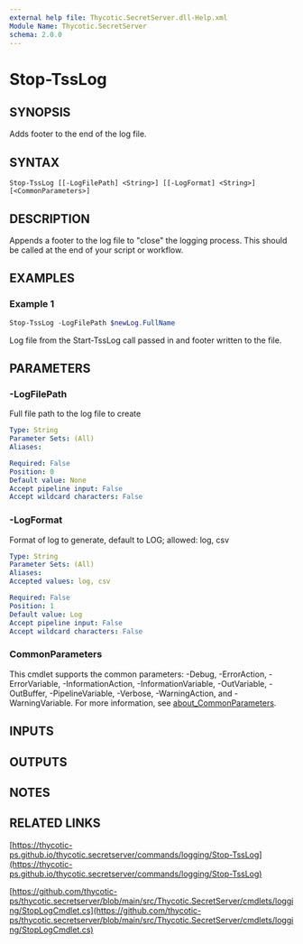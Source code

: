 ```yaml
---
external help file: Thycotic.SecretServer.dll-Help.xml
Module Name: Thycotic.SecretServer
schema: 2.0.0
---
```


# Stop-TssLog

## SYNOPSIS
Adds footer to the end of the log file.

## SYNTAX

```
Stop-TssLog [[-LogFilePath] <String>] [[-LogFormat] <String>] [<CommonParameters>]
```

## DESCRIPTION
Appends a footer to the log file to "close" the logging process. This should be called at the end of your script or workflow.

## EXAMPLES

### Example 1
```powershell
Stop-TssLog -LogFilePath $newLog.FullName
```

Log file from the Start-TssLog call passed in and footer written to the file.

## PARAMETERS

### -LogFilePath
Full file path to the log file to create

```yaml
Type: String
Parameter Sets: (All)
Aliases:

Required: False
Position: 0
Default value: None
Accept pipeline input: False
Accept wildcard characters: False
```

### -LogFormat
Format of log to generate, default to LOG; allowed: log, csv

```yaml
Type: String
Parameter Sets: (All)
Aliases:
Accepted values: log, csv

Required: False
Position: 1
Default value: Log
Accept pipeline input: False
Accept wildcard characters: False
```

### CommonParameters
This cmdlet supports the common parameters: -Debug, -ErrorAction, -ErrorVariable, -InformationAction, -InformationVariable, -OutVariable, -OutBuffer, -PipelineVariable, -Verbose, -WarningAction, and -WarningVariable. For more information, see [about_CommonParameters](http://go.microsoft.com/fwlink/?LinkID=113216).

## INPUTS

## OUTPUTS

## NOTES

## RELATED LINKS

[https://thycotic-ps.github.io/thycotic.secretserver/commands/logging/Stop-TssLog](https://thycotic-ps.github.io/thycotic.secretserver/commands/logging/Stop-TssLog)

[https://github.com/thycotic-ps/thycotic.secretserver/blob/main/src/Thycotic.SecretServer/cmdlets/logging/StopLogCmdlet.cs](https://github.com/thycotic-ps/thycotic.secretserver/blob/main/src/Thycotic.SecretServer/cmdlets/logging/StopLogCmdlet.cs)